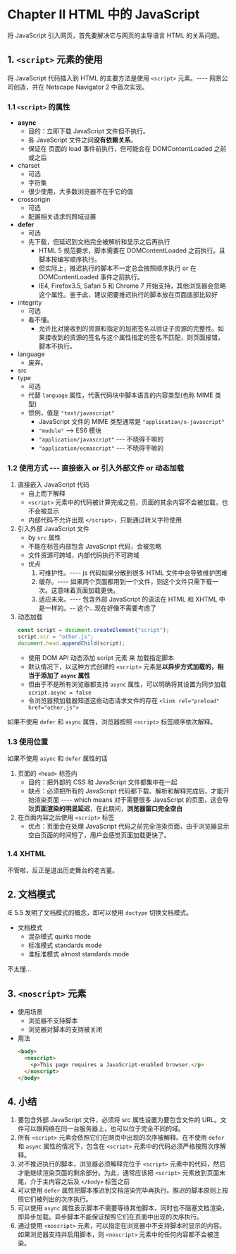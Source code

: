 <!--
 * @Author: East
 * @Date: 2022-02-26 16:19:49
 * @LastEditTime: 2022-03-01 18:12:30
 * @LastEditors: Please set LastEditors
 * @Description:
                 1. 使用 <script> 元素
                 2. 行内脚本与外部脚本的比较
                 3. 文档模式对 JavaScript 有什么影响
                 4. 确保 JavaScript 不可用时的用户体验
 * @FilePath: \forGreaterGood\javascript\js红宝书4\2-HTML中的JavaScript.md
-->

# Chapter Ⅱ HTML 中的 JavaScript

将 JavaScript 引入网页，首先要解决它与网页的主导语言 HTML 的关系问题。

## 1. `<script>` 元素的使用

将 JavaScript 代码插入到 HTML 的主要方法是使用 `<script>` 元素。---- 网景公司创造，并在 Netscape Navigator 2 中首次实现。

### 1.1 `<script>` 的属性

- **async**
  - 目的：立即下载 JavaScript 文件但不执行。
  - 各 JavaScript 文件之间**没有依赖关系**。
  - 保证在 页面的 load 事件前执行，但可能会在 DOMContentLoaded 之前或之后
- charset
  - 可选
  - 字符集
  - 很少使用，大多数浏览器不在乎它的值
- crossorigin
  - 可选
  - 配置相关请求的跨域设置
- **defer**
  - 可选
  - 先下载，但延迟到文档完全被解析和显示之后再执行
    - HTML 5 规范要求，脚本需要在 DOMContentLoaded 之前执行。且脚本按编写顺序执行。
    - 但实际上，推迟执行的脚本不一定总会按照顺序执行 or 在 DOMContentLoaded 事件之前执行。
    - IE4, Firefox3.5, Safari 5 和 Chrome 7 开始支持，其他浏览器会忽略这个属性。鉴于此，建议把要推迟执行的脚本放在页面底部比较好
- integrity
  - 可选
  - 看不懂。
    - 允许比对接收到的资源和指定的加密签名以验证子资源的完整性。如果接收到的资源的签名与这个属性指定的签名不匹配，则页面报错，脚本不执行。
- language
  - 废弃。
- src
- type
  - 可选
  - 代替 `language` 属性，代表代码块中脚本语言的内容类型(也称 MIME 类型)
  - 惯例，值是 `"text/javascript"`
    - JavaScript 文件的 MIME 类型通常是 `"application/x-javascript"`
    - `"module"` --> ES6 模块
    - `"application/javascript"` --- 不晓得干嘛的
    - `"application/ecmascript"` --- 不晓得干嘛的

### 1.2 使用方式 --- 直接嵌入 or 引入外部文件 or 动态加载

1. 直接嵌入 JavaScript 代码
   - 自上而下解释
   - `<script>` 元素中的代码被计算完成之前，页面的其余内容不会被加载，也不会被显示
   - 内部代码不允许出现 `</script>`，只能通过转义字符使用
2. 引入外部 JavaScript 文件
   - by `src` 属性
   - 不能在标签内部包含 JavaScript 代码，会被忽略
   - 文件资源可跨域，内部代码执行不可跨域
   - 优点
     1. 可维护性。---- js 代码如果分散到很多 HTML 文件中会导致维护困难
     2. 缓存。---- 如果两个页面都用到一个文件，则这个文件只需下载一次。这意味着页面加载更快。
     3. 适应未来。---- 包含外部 JavaScript 的语法在 HTML 和 XHTML 中是一样的。-- 这个...现在好像不需要考虑了
3. 动态加载
   ```js
   const script = document.createElement("script");
   script.scr = "other.js";
   document.head.appendChild(script);
   ```
   - 使用 DOM API 动态添加 script 元素 来 加载指定脚本
   - 默认情况下，以这种方式创建的 `<script>` 元素是**以异步方式加载的，相当于添加了 `async` 属性**
   - 但由于不是所有浏览器都支持 `async` 属性，可以明确将其设置为同步加载 `script.async = false`
   - 令浏览器预加载器知道这些动态请求文件的存在 `<link rel="preload" href="other.js">`

如果不使用 `defer` 和 `async` 属性，浏览器按照 `<script>` 标签顺序依次解释。

### 1.3 使用位置

如果不使用 `async` 和 `defer` 属性的话

1. 页面的 `<head>` 标签内
   - 目的：把外部的 CSS 和 JavaScript 文件都集中在一起
   - 缺点：必须把所有的 JavaScript 代码都下载、解析和解释完成后，才能开始渲染页面 ---- which means 对于需要很多 JavaScript 的页面，这会导致**页面渲染的明显延迟**，在此期间，**浏览器窗口完全空白**
2. 在页面内容之后使用 `<script>` 标签
   - 优点：页面会在处理 JavaScript 代码之前完全渲染页面，由于浏览器显示空白页面的时间短了，用户会感觉页面加载更快了。

### 1.4 XHTML

不管啦，反正是退出历史舞台的老古董。

## 2. 文档模式

IE 5.5 发明了文档模式的概念，即可以使用 `doctype` 切换文档模式。

- 文档模式
  - 混杂模式 quirks mode
  - 标准模式 standards mode
  - 准标准模式 almost standards mode

不太懂...

## 3. `<noscript>` 元素

- 使用场景
  - 浏览器不支持脚本
  - 浏览器对脚本的支持被关闭
- 用法
  ```html
  <body>
    <noscript>
      <p>This page requires a JavaScript-enabled browser.</p>
    </noscript>
  </body>
  ```

## 4. 小结

1. 要包含外部 JavaScript 文件，必须将 src 属性设置为要包含文件的 URL。文件可以跟网络在同一台服务器上，也可以位于完全不同的域。
2. 所有 `<script>` 元素会依照它们在网页中出现的次序被解释。在不使用 `defer` 和 `async` 属性的情况下，包含在 `<script>` 元素中的代码必须严格按照次序解释。
3. 对不推迟执行的脚本，浏览器必须解释完位于 `<script>` 元素中的代码，然后才能继续渲染页面的剩余部分。为此，通常应该把 `<script>` 元素放到页面末尾，介于主内容之后及 `</body>` 标签之前
4. 可以使用 `defer` 属性把脚本推迟到文档渲染完毕再执行。推迟的脚本原则上按照它们被列出的次序执行。
5. 可以使用 `async` 属性表示脚本不需要等待其他脚本，同时也不阻塞文档渲染，即异步加载。异步脚本不能保证按照它们在页面中出现的次序执行。
6. 通过使用 `<noscript>` 元素，可以指定在浏览器中不支持脚本时显示的内容。如果浏览器支持并启用脚本，则 `<noscript>` 元素中的任何内容都不会被渲染。
